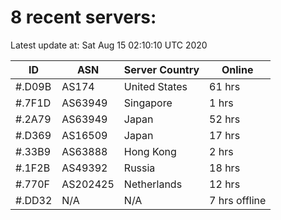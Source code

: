 # 8 recent servers:

Latest update at: Sat Aug 15 02:10:10 UTC 2020

| ID | ASN | Server Country | Online |
| -- | --- | -------------- | ------ |
| #.D09B | AS174 | United States | 61 hrs |
| #.7F1D | AS63949 | Singapore | 1 hrs |
| #.2A79 | AS63949 | Japan | 52 hrs |
| #.D369 | AS16509 | Japan | 17 hrs |
| #.33B9 | AS63888 | Hong Kong | 2 hrs |
| #.1F2B | AS49392 | Russia | 18 hrs |
| #.770F | AS202425 | Netherlands | 12 hrs |
| #.DD32 | N/A | N/A | 7 hrs offline |


